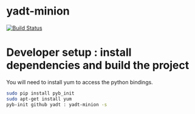 # yadt-minion
[![Build Status](https://travis-ci.org/yadt/yadt-minion.svg?branch=master)](https://travis-ci.org/yadt/yadt-minion)
# Developer setup : install dependencies and build the project
You will need to install yum to access the python bindings.
```bash
sudo pip install pyb_init
sudo apt-get install yum
pyb-init github yadt : yadt-minion -s
```
